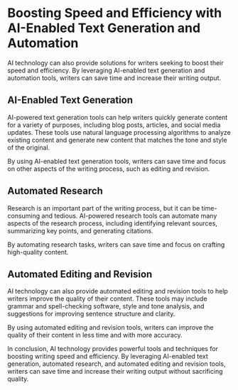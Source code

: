Boosting Speed and Efficiency with AI-Enabled Text Generation and Automation
============================================================================================================================================================

AI technology can also provide solutions for writers seeking to boost their speed and efficiency. By leveraging AI-enabled text generation and automation tools, writers can save time and increase their writing output.

AI-Enabled Text Generation
--------------------------

AI-powered text generation tools can help writers quickly generate content for a variety of purposes, including blog posts, articles, and social media updates. These tools use natural language processing algorithms to analyze existing content and generate new content that matches the tone and style of the original.

By using AI-enabled text generation tools, writers can save time and focus on other aspects of the writing process, such as editing and revision.

Automated Research
------------------

Research is an important part of the writing process, but it can be time-consuming and tedious. AI-powered research tools can automate many aspects of the research process, including identifying relevant sources, summarizing key points, and generating citations.

By automating research tasks, writers can save time and focus on crafting high-quality content.

Automated Editing and Revision
------------------------------

AI technology can also provide automated editing and revision tools to help writers improve the quality of their content. These tools may include grammar and spell-checking software, style and tone analysis, and suggestions for improving sentence structure and clarity.

By using automated editing and revision tools, writers can improve the quality of their content in less time and with more accuracy.

In conclusion, AI technology provides powerful tools and techniques for boosting writing speed and efficiency. By leveraging AI-enabled text generation, automated research, and automated editing and revision tools, writers can save time and increase their writing output without sacrificing quality.
